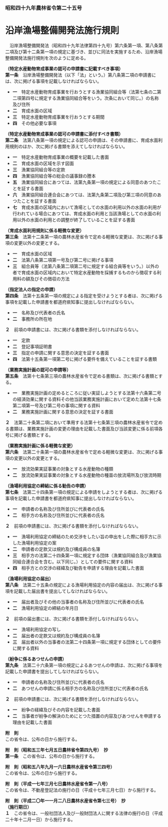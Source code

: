 ### 昭和四十九年農林省令第二十五号  
# 沿岸漁場整備開発法施行規則  
　沿岸漁場整備開発法（昭和四十九年法律第四十九号）第六条第一項、第八条第二項及び第十二条第一項の規定に基づき、並びに同法を実施するため、沿岸漁場整備開発法施行規則を次のように定める。  
  
**（特定水産動物育成事業の認可の申請書に記載すべき事項）**  
**第一条**　沿岸漁場整備開発法（以下「法」という。）第八条第二項の申請書には、次に掲げる事項を記載しなければならない。  
* **一**　特定水産動物育成事業を行おうとする漁業協同組合等（法第七条の二第二項第四号に規定する漁業協同組合等をいう。次条において同じ。）の名称及び住所  
* **二**　育成水面の区域  
* **三**　特定水産動物育成事業を行おうとする期間  
* **四**　その他必要な事項  
  
**（特定水産動物育成事業の認可の申請書に添付すべき書類）**  
**第二条**　法第八条第一項の規定による認可の申請は、その申請書に、育成水面利用規則のほか、次に掲げる書類を添えてしなければならない。  
* **一**　特定水産動物育成事業の概要を記載した書面  
* **二**　育成水面の区域を示す図面  
* **三**　漁業協同組合等の定款  
* **四**　漁業協同組合等の総会の議事録の謄本  
* **五**　漁業協同組合にあつては、法第九条第一項の規定による同意のあつたことを証する書面  
* **六**　漁業協同組合連合会にあつては、法第九条第二項及び第三項の同意のあつたことを証する書面  
* **七**　育成水面の区域内において漁場としての水面の利用以外の水面の利用が行われている場合にあつては、育成水面の利用と当該漁場としての水面の利用以外の水面の利用との調整が終了していることを証する書面  
  
**（育成水面利用規則に係る軽微な変更）**  
**第三条**　法第十二条第一項の農林水産省令で定める軽微な変更は、次に掲げる事項の変更以外の変更とする。  
* **一**　育成水面の区域  
* **二**　法第八条第二項第一号及び第二号に掲げる事項  
* **三**　組合員等（法第八条第二項第二号に規定する組合員等をいう。）以外の者で育成水面の区域内において特定水産動物を採捕するものから徴収する利用料の額及びその徴収の方法  
  
**（指定法人の指定の申請）**  
**第四条**　法第十五条第一項の規定による指定を受けようとする者は、次に掲げる事項を記載した申請書を都道府県知事に提出しなければならない。  
* **一**　名称及び代表者の氏名  
* **二**　事務所の所在地  
  
**２**　前項の申請書には、次に掲げる書類を添付しなければならない。  
* **一**　定款  
* **二**　登記事項証明書  
* **三**　指定の申請に関する意思の決定を証する書面  
* **四**　法第十五条第一項第二号に掲げる要件を備えていることを証する書類  
  
**（業務実施計画の認可の申請等）**  
**第五条**　法第十七条第三項の農林水産省令で定める書類は、次に掲げる書類とする。  
* **一**　業務実施計画の定めるところに従い実証しようとする法第十六条第二号の経済効果に関する資料その他当該業務実施計画において定めた法第十七条第二項第一号及び第二号の事項に関する資料  
* **二**　業務実施計画に関する意思の決定を証する書面  
  
**２**　法第二十条第二項において準用する法第十七条第三項の農林水産省令で定める書類は、業務実施計画の変更の理由を記載した書面及び当該変更に係る前項各号に掲げる書類とする。  
  
**（業務実施計画に係る軽微な変更）**  
**第六条**　法第二十条第一項の農林水産省令で定める軽微な変更は、次に掲げる事項の変更以外の変更とする。  
* **一**　放流効果実証事業の対象とする水産動物の種類  
* **二**　放流効果実証事業の対象とする水産動物の種苗の放流場所及び放流時期  
  
**（漁場利用協定の締結に係る勧告の申請）**  
**第七条**　法第二十四条第一項の規定による申請をしようとする者は、次に掲げる事項を記載した申請書を都道府県知事に提出しなければならない。  
* **一**　申請者の名称及び住所並びに代表者の氏名  
* **二**　相手方の名称及び住所並びに代表者の氏名  
  
**２**　前項の申請書には、次に掲げる書類を添付しなければならない。  
* **一**　漁場利用協定の締結のため交渉をしたい旨の申出をした際に相手方に示した漁場利用協定の案  
* **二**　申請者の定款又は規約及び構成員の名簿  
* **三**　相手方の法第二十四条第一項に規定する団体（漁業協同組合及び漁業協同組合連合会を含む。以下同じ。）としての要件に関する資料  
* **四**　相手方との交渉の経緯及び勧告を申請する理由を記載した書面  
  
**（漁場利用協定の届出）**  
**第八条**　法第二十五条の規定による漁場利用協定の内容の届出は、次に掲げる事項を記載した届出書を提出してしなければならない。  
* **一**　届出者及びその他の当事者の名称及び住所並びに代表者の氏名  
* **二**　漁場利用協定の締結の年月日  
  
**２**　前項の届出書には、次に掲げる書類を添付しなければならない。  
* **一**　漁場利用協定の写し  
* **二**　届出者の定款又は規約及び構成員の名簿  
* **三**　届出者以外の当事者の法第二十四条第一項に規定する団体としての要件に関する資料  
  
**（紛争に係るあつせんの申請）**  
**第九条**　法第二十六条第一項の規定によるあつせんの申請は、次に掲げる事項を記載した申請書を提出してしなければならない。  
* **一**　申請者の名称及び住所並びに代表者の氏名  
* **二**　あつせんの申請に係る相手方の名称及び住所並びに代表者の氏名  
  
**２**　前項の申請書には、次に掲げる書類を添付しなければならない。  
* **一**　紛争の経緯及びその内容を記載した書面  
* **二**　当事者が紛争の解決のためにとつた措置の内容及びあつせんを申請する理由を記載した書面  
  
**附　則**  
この省令は、公布の日から施行する。  
  
**附　則（昭和五三年七月五日農林省令第四九号）　抄**  
**第一条**　この省令は、公布の日から施行する。  
  
**附　則（昭和五八年九月一六日農林水産省令第三四号）**  
この省令は、公布の日から施行する。  
  
**附　則（平成一七年三月七日農林水産省令第一八号）**  
この省令は、不動産登記法の施行の日（平成十七年三月七日）から施行する。  
  
**附　則（平成二〇年一一月二八日農林水産省令第七三号）　抄**  
**（施行期日）**  
**１**　この省令は、一般社団法人及び一般財団法人に関する法律の施行の日（平成二十年十二月一日）から施行する。  
  
